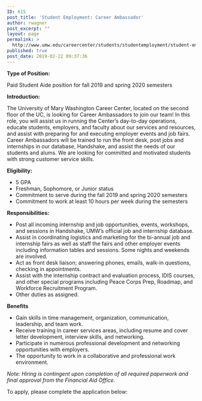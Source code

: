 ```yaml
---
ID: 615
post_title: 'Student Employment: Career Ambassador'
author: rwagner
post_excerpt: ""
layout: page
permalink: >
  http://www.umw.edu/careercenter/students/studentemployment/student-employment-career-ambassador/
published: true
post_date: 2019-02-22 09:37:36
---
```

<strong>Type of Position:</strong>

Paid Student Aide position for fall 2019 and spring 2020 semesters

<strong>Introduction:</strong>

The University of Mary Washington Career Center, located on the second floor of the UC, is looking for Career Ambassadors to join our team! In this role, you will assist us in running the Center’s day-to-day operations, educate students, employers, and faculty about our services and resources, and assist with preparing for and executing employer events and job fairs. Career Ambassadors will be trained to run the front desk, post jobs and internships in our database, Handshake, and assist the needs of our students and alums. We are looking for committed and motivated students with strong customer service skills.

<strong>Eligibility:</strong>
<ul>
 	<li>5 GPA</li>
 	<li>Freshman, Sophomore, or Junior status</li>
 	<li>Commitment to serve during the fall 2019 and spring 2020 semesters</li>
 	<li>Commitment to work at least 10 hours per week during the semesters</li>
</ul>
<strong>Responsibilities:</strong>
<ul>
 	<li>Post all incoming internship and job opportunities, events, workshops, and sessions in Handshake, UMW’s official job and internship database.</li>
 	<li>Assist in coordinating logistics and marketing for the bi-annual job and internship fairs as well as staff the fairs and other employer events including information tables and sessions. Some nights and weekends are involved.</li>
 	<li>Act as front desk liaison; answering phones, emails, walk-in questions, checking in appointments.</li>
 	<li>Assist with the internship contract and evaluation process, IDIS courses, and other special programs including Peace Corps Prep, Roadmap, and Workforce Recruitment Program.</li>
 	<li>Other duties as assigned.</li>
</ul>
<strong>Benefits</strong>
<ul>
 	<li>Gain skills in time management, organization, communication, leadership, and team work.</li>
 	<li>Receive training in career services areas, including resume and cover letter development, interview skills, and networking.</li>
 	<li>Participate in numerous professional development and networking opportunities with employers.</li>
 	<li>The opportunity to work in a collaborative and professional work environment.</li>
</ul>
<em>Note: Hiring is contingent upon completion of all required paperwork and final approval from the Financial Aid Office.</em>

To apply, please complete the application below: